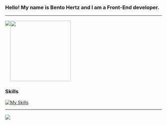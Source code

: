 ### Hello! My name is Bento Hertz and I am a Front-End developer.

<hr style="margin-bottom:16px;"/>

<div style="display:flex;margin-bottom:16px">
  <img src="https://github-readme-stats.vercel.app/api?username=Bento-Hertz&show_icons=true&theme=tokyonight"/>
  <img style="height:195px" src="https://github-readme-stats.vercel.app/api/top-langs/?username=Bento-Hertz&layout=compact&theme=tokyonight"/>
</div>

### Skills

[![My Skills](https://skillicons.dev/icons?i=html,css,sass,js,ts,react,nextjs,redux,figma)](https://skillicons.dev)

<hr style="margin-bottom:16px;"/>

<a href="https://www.linkedin.com/in/bento-hertz-08aa67281/">
  <img src="https://img.shields.io/badge/LinkedIn-0077B5?style=for-the-badge&logo=linkedin&logoColor=white"/>
</a>

